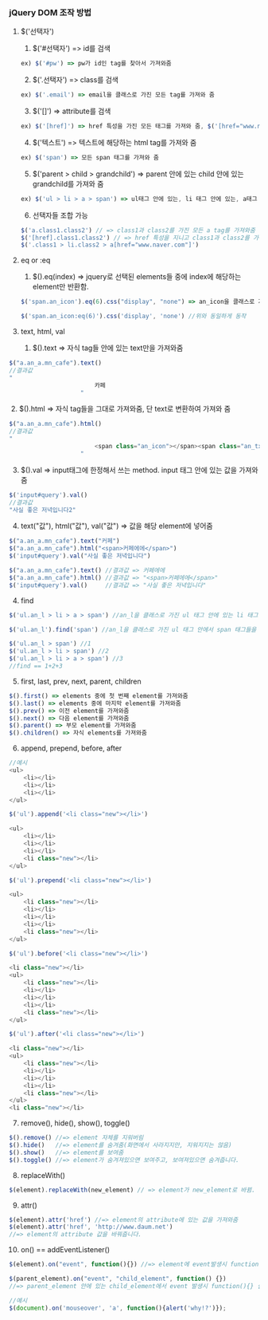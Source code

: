 ### jQuery DOM 조작 방법  

1. $('선택자')  
   1. $('#선택자') => id를 검색  

   ```javascript
   ex) $('#pw') => pw가 id인 tag를 찾아서 가져와줌
   ```

   2. $('.선택자') => class를 검색 

   ```javascript
   ex) $('.email') => email을 클래스로 가진 모든 tag를 가져와 줌
   ```

   3. $('[]') => attribute를 검색 

   ```javascript
   ex) $('[href]') => href 특성을 가진 모든 태그를 가져와 줌, $('[href="www.naver.com"]') => href가 www.naver.com인 모든 태그를 가져와 줌
   ```

   4. $('텍스트') => 텍스트에 해당하는 html tag를 가져와 줌

   ```javascript
   ex) $('span') => 모든 span 태그를 가져와 줌
   ```

   5. $('parent > child > grandchild') => parent 안에 있는 child 안에 있는 grandchild를 가져와 줌

   ```javascript
   ex) $('ul > li > a > span') => ul태그 안에 있는, li 태그 안에 있는, a태그 안에 있는 span태그만 가져와 줌
   ```

   6. 선택자들 조합 가능

   ```javascript
   $('a.class1.class2') // => class1과 class2를 가진 모든 a tag를 가져와줌
   $('[href].class1.class2') // => href 특성을 지니고 class1과 class2를 가진 모든 tag를 가져와줌
   $('.class1 > li.class2 > a[href="www.naver.com"]')
   ```

2. eq or :eq

   1. $().eq(index) => jquery로 선택된 elements들 중에 index에 해당하는 element만 반환함. 

   ```javascript 
   $('span.an_icon').eq(6).css("display", "none") => an_icon을 클래스로 가진 span 태그들 중에서 7번째 태그에 접근해서 style="display: none"을 설정해줌
   ```

   ```javascript
   $('span.an_icon:eq(6)').css('display', 'none') //위와 동일하게 동작
   ```

3. text, html, val

   1. $().text => 자식 tag들 안에 있는 text만을 가져와줌

```javascript
$("a.an_a.mn_cafe").text()
//결과값
"
						카페
					"
```

​	2. $().html => 자식 tag들을 그대로 가져와줌, 단 text로 변환하여 가져와 줌

```javascript
$("a.an_a.mn_cafe").html()
//결과값
"
						<span class="an_icon"></span><span class="an_txt">카페</span>
					"
```

3. $().val => input태그에 한정해서 쓰는 method. input 태그 안에 있는 값을 가져와줌

```javascript
$('input#query').val()
//결과값
"사실 좋은 저녁입니다2"
```

4. text("값"), html("값"), val("값") => 값을 해당 element에 넣어줌

```javascript
$("a.an_a.mn_cafe").text("커페")
$("a.an_a.mn_cafe").html("<span>커페에에</span>")
$('input#query').val("사실 좋은 저녁입니다")

$("a.an_a.mn_cafe").text() //결과값 => 커페에에
$("a.an_a.mn_cafe").html() //결과값 => "<span>커페에에</span>"
$('input#query').val()     //결과값 => "사실 좋은 저녁입니다"
```

4. find

```javascript
$('ul.an_l > li > a > span') //an_l을 클래스로 가진 ul 태그 안에 있는 li 태그 안에 있는 a 태그 안에 있는 span 태그들을 전부 찾아서 가져와줌

$('ul.an_l').find('span') //an_l을 클래스로 가진 ul 태그 안에서 span 태그들을 전부 찾아서 가져와줌

$('ul.an_l > span') //1
$('ul.an_l > li > span') //2
$('ul.an_l > li > a > span') //3
//find == 1+2+3
```

5. first, last, prev, next, parent, children

```javascript
$().first() => elements 중에 첫 번째 element를 가져와줌
$().last() => elements 중에 마지막 element를 가져와줌
$().prev() => 이전 element를 가져와줌
$().next() => 다음 element를 가져와줌
$().parent() => 부모 element를 가져와줌
$().children() => 자식 elements를 가져와줌
```

6. append, prepend, before, after

```javascript
//예시
<ul>
    <li></li>
    <li></li>
    <li></li>
</ul>

$('ul').append('<li class="new"></li>')

<ul>
    <li></li>
    <li></li>
    <li></li>
	<li class="new"></li>
</ul>

$('ul').prepend('<li class="new"></li>')

<ul>
    <li class="new"></li>
    <li></li>
    <li></li>
    <li></li>
	<li class="new"></li>
</ul>

$('ul').before('<li class="new"></li>')

<li class="new"></li>
<ul>
    <li class="new"></li>
    <li></li>
    <li></li>
    <li></li>
	<li class="new"></li>
</ul>

$('ul').after('<li class="new"></li>')

<li class="new"></li>
<ul>
    <li class="new"></li>
    <li></li>
    <li></li>
    <li></li>
	<li class="new"></li>
</ul>
<li class="new"></li>
```

7. remove(), hide(), show(), toggle()

```javascript
$().remove() //=> element 자체를 지워버림
$().hide()   //=> element를 숨겨줌(화면에서 사라지지만, 지워지지는 않음)
$().show()   //=> element를 보여줌
$().toggle() //=> element가 숨겨져있으면 보여주고, 보여져있으면 숨겨줍니다.
```

8. replaceWith()

```javascript
$(element).replaceWith(new_element) // => element가 new_element로 바뀜.
```

9. attr()

```javascript
$(element).attr('href') //=> element의 attribute에 있는 값을 가져와줌
$(element).attr('href', 'http://www.daum.net')
//=> element의 attribute 값을 바꿔줍니다.
```

10. on() == addEventListener()

```javascript
$(element).on("event", function(){}) //=> element에 event발생시 function(){} 실행.

$(parent_element).on("event", "child_element", function() {})
//=> parent_element 안에 있는 child_element에서 event 발생시 function(){} 실행 => delegated event handler

//예시
$(document).on('mouseover', 'a', function(){alert('why!?')});
```








